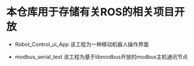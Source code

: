 # 本仓库用于存储有关ROS的相关项目开放

- Robot_Control_ui_App 该工程为一种移动机器人操作界面

- modbus_serial_test 该工程为基于libmodbus开放的modbus主机通讯节点
